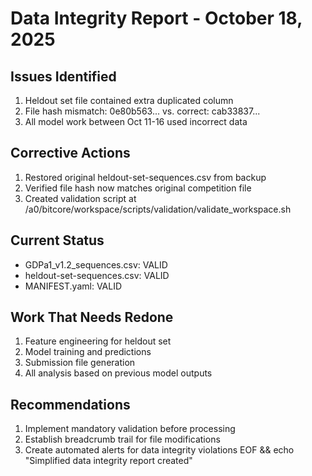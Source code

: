 # Data Integrity Report - October 18, 2025

## Issues Identified
1. Heldout set file contained extra duplicated column
2. File hash mismatch: 0e80b563... vs. correct: cab33837...
3. All model work between Oct 11-16 used incorrect data

## Corrective Actions
1. Restored original heldout-set-sequences.csv from backup
2. Verified file hash now matches original competition file
3. Created validation script at /a0/bitcore/workspace/scripts/validation/validate_workspace.sh

## Current Status
- GDPa1_v1.2_sequences.csv: VALID
- heldout-set-sequences.csv: VALID
- MANIFEST.yaml: VALID

## Work That Needs Redone
1. Feature engineering for heldout set
2. Model training and predictions
3. Submission file generation
4. All analysis based on previous model outputs

## Recommendations
1. Implement mandatory validation before processing
2. Establish breadcrumb trail for file modifications
3. Create automated alerts for data integrity violations
EOF && echo "Simplified data integrity report created"
